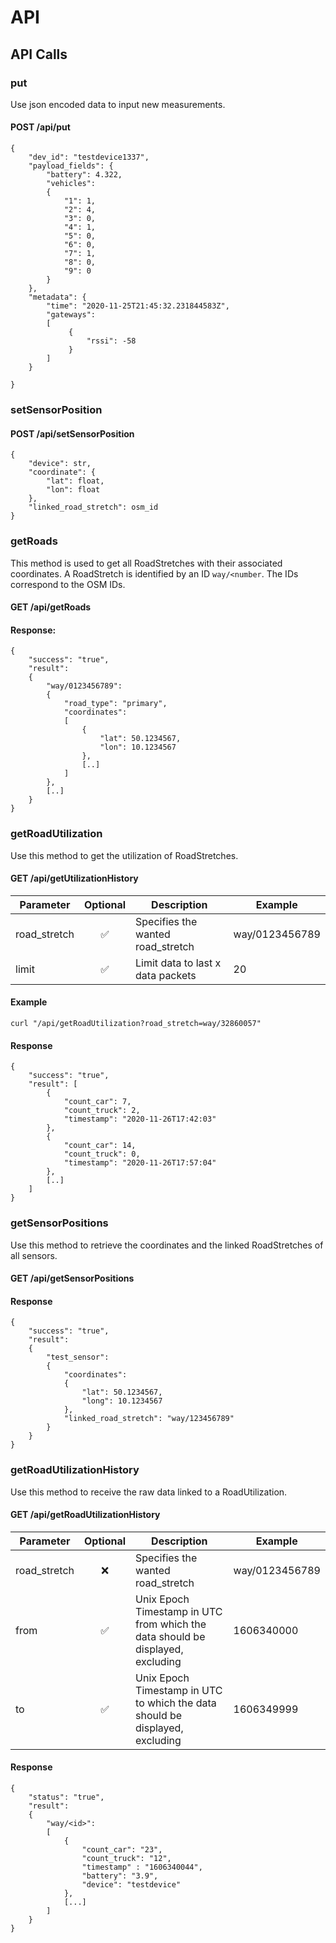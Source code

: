 # API

## API Calls

### put

Use json encoded data to input new measurements.

#### POST /api/put

```
{
    "dev_id": "testdevice1337",
    "payload_fields": {
        "battery": 4.322,
        "vehicles":
        {
            "1": 1,
            "2": 4,
            "3": 0,
            "4": 1,
            "5": 0,
            "6": 0,
            "7": 1,
            "8": 0,
            "9": 0
        }
    },
    "metadata": {
        "time": "2020-11-25T21:45:32.231844583Z",
        "gateways":
        [
             {
                 "rssi": -58
             }
        ]
    }

}
```

### setSensorPosition

#### POST /api/setSensorPosition

```
{
    "device": str,
    "coordinate": {
        "lat": float,
        "lon": float
    },
    "linked_road_stretch": osm_id
}
```

### getRoads

This method is used to get all RoadStretches with their associated coordinates. A RoadStretch is identified by an ID `way/<number`. The IDs correspond to the OSM IDs.

#### GET /api/getRoads

#### Response:
```
{
    "success": "true",
    "result":
    {
        "way/0123456789":
        {
            "road_type": "primary",
            "coordinates":
            [
                {
                    "lat": 50.1234567,
                    "lon": 10.1234567
                },
                [..]
            ]
        },
        [..]
    }
}
```

### getRoadUtilization

Use this method to get the utilization of RoadStretches.

#### GET /api/getUtilizationHistory

Parameter    | Optional           | Description                       | Example
---          | :---:              | ---                               | ---
road_stretch | :white_check_mark: | Specifies the wanted road_stretch | way/0123456789
limit        | :white_check_mark: | Limit data to last x data packets | 20

#### Example

`curl "/api/getRoadUtilization?road_stretch=way/32860057"`

#### Response

```
{
    "success": "true",
    "result": [
        {
            "count_car": 7,
            "count_truck": 2,
            "timestamp": "2020-11-26T17:42:03"
        },
        {
            "count_car": 14,
            "count_truck": 0,
            "timestamp": "2020-11-26T17:57:04"
        },
        [..]
    ]
}
```

### getSensorPositions

Use this method to retrieve the coordinates and the linked RoadStretches of all sensors.

#### GET /api/getSensorPositions

#### Response

```
{
    "success": "true",
    "result":
    {
        "test_sensor":
        {
            "coordinates":
            {
                "lat": 50.1234567,
                "long": 10.1234567
            },
            "linked_road_stretch": "way/123456789"
        }
    }
}
```

### getRoadUtilizationHistory

Use this method to receive the raw data linked to a RoadUtilization.

#### GET /api/getRoadUtilizationHistory

Parameter    | Optional           | Description                                                                    | Example
---          | :---:              | ---                                                                            | ---
road_stretch | :x:                | Specifies the wanted road_stretch                                              | way/0123456789
from         | :white_check_mark: | Unix Epoch Timestamp in UTC from which the data should be displayed, excluding | 1606340000
to           | :white_check_mark: | Unix Epoch Timestamp in UTC to which the data should be displayed, excluding   | 1606349999

#### Response

```
{
    "status": "true",
    "result":
    {
        "way/<id>":
        [
            {
                "count_car": "23",
                "count_truck": "12",
                "timestamp" : "1606340044",
                "battery": "3.9",
                "device": "testdevice"
            },
            [...]
        ]
    }
}
```
